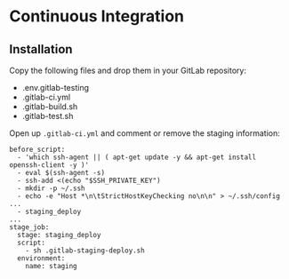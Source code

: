 # Continuous Integration

## Installation

Copy the following files and drop them in your GitLab repository: 

  - .env.gitlab-testing
  - .gitlab-ci.yml
  - .gitlab-build.sh
  - .gitlab-test.sh

Open up `.gitlab-ci.yml` and comment or remove the staging information: 

```
before_script:
  - 'which ssh-agent || ( apt-get update -y && apt-get install openssh-client -y )'
  - eval $(ssh-agent -s)
  - ssh-add <(echo "$SSH_PRIVATE_KEY")
  - mkdir -p ~/.ssh
  - echo -e "Host *\n\tStrictHostKeyChecking no\n\n" > ~/.ssh/config
...
  - staging_deploy
...
stage_job:
  stage: staging_deploy
  script:
    - sh .gitlab-staging-deploy.sh
  environment:
    name: staging
```